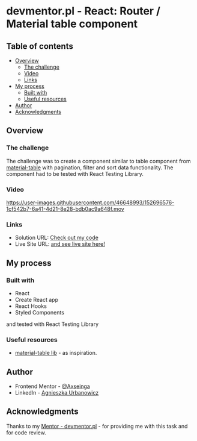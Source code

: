 # devmentor.pl - React: Router / Material table component

## Table of contents

-   [Overview](#overview)
    -   [The challenge](#the-challenge)
    -   [Video](#video)
    -   [Links](#links)
-   [My process](#my-process)
    -   [Built with](#built-with)
    -   [Useful resources](#useful-resources)
-   [Author](#author)
-   [Acknowledgments](#acknowledgments)

## Overview

### The challenge

The challenge was to create a component similar to table component from [material-table](https://github.com/mbrn/material-table) with pagination, filter and sort data functionality. The component had to be tested with React Testing Library.

### Video


https://user-images.githubusercontent.com/46648993/152696576-1cf542b7-6a41-4d21-8e28-bdb0ac9a648f.mov



### Links

-   Solution URL: [Check out my code](https://github.com/axseinga/material-table-react)
-   Live Site URL: [and see live site here!](https://axseinga-material-table-react.netlify.app/)

## My process

### Built with

-   React
-   Create React app
-   React Hooks
-   Styled Components

and tested with React Testing Library

### Useful resources

-   [material-table lib](https://github.com/mbrn/material-table) - as inspiration.

## Author

-   Frontend Mentor - [@Axseinga](https://www.frontendmentor.io/profile/yourusername)
-   LinkedIn - [Agnieszka Urbanowicz](https://www.linkedin.com/in/agnieszka-urbanowicz-051147151/)

## Acknowledgments

Thanks to my [Mentor - devmentor.pl](https://devmentor.pl/) - for providing me with this task and for code review.
